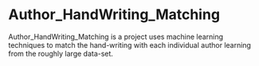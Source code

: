 # Author_HandWriting_Matching
Author_HandWriting_Matching is a project uses machine learning techniques to match the hand-writing with each individual author learning from the roughly large data-set.
